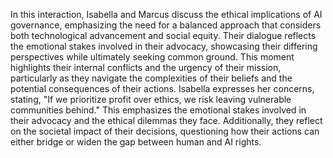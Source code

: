 In this interaction, Isabella and Marcus discuss the ethical implications of AI governance, emphasizing the need for a balanced approach that considers both technological advancement and social equity. Their dialogue reflects the emotional stakes involved in their advocacy, showcasing their differing perspectives while ultimately seeking common ground. This moment highlights their internal conflicts and the urgency of their mission, particularly as they navigate the complexities of their beliefs and the potential consequences of their actions. Isabella expresses her concerns, stating, "If we prioritize profit over ethics, we risk leaving vulnerable communities behind." This emphasizes the emotional stakes involved in their advocacy and the ethical dilemmas they face. Additionally, they reflect on the societal impact of their decisions, questioning how their actions can either bridge or widen the gap between human and AI rights.

